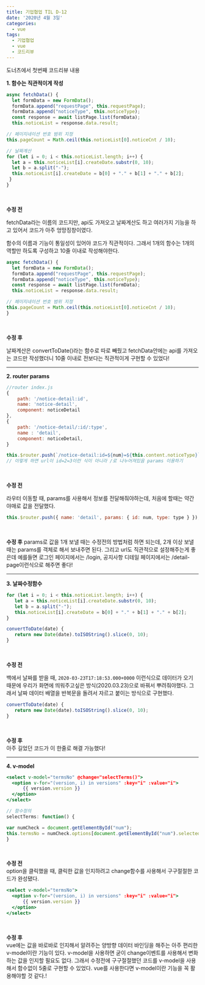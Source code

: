 ```yaml
---
title: 기업협업 TIL D-12
date: '2020년 4월 3일'
categories:
  - vue
tags:
  - 기업협업
  - vue
  - 코드리뷰
---
```


도너츠에서 첫번째 코드리뷰 내용

**1. 함수는 직관적이게 작성**

```jsx
async fetchData() {
  let formData = new FormData();
  formData.append("requestPage", this.requestPage);
  formData.append("noticeType", this.noticeType);
  const response = await listPage.list(formData);
  this.noticeList = response.data.result;

// 페이지네이션 번호 범위 지정
this.pageCount = Math.ceil(this.noticeList[0].noticeCnt / 10);

// 날짜계산
for (let i = 0; i < this.noticeList.length; i++) {
  let a = this.noticeList[i].createDate.substr(0, 10);
  let b = a.split("-");
  this.noticeList[i].createDate = b[0] + "." + b[1] + "." + b[2];
 }
}
```

</br>

**수정 전**

fetchData라는 이름의 코드지만, api도 가져오고 날짜계산도 하고 여러가지 기능을 하고 있어서 코드가 아주 엉망징창이였다.

함수의 이름과 기능이 통일성이 있어야 코드가 직관적이다. 그래서 1개의 함수는 1개의 역할만 하도록 구성하고 10줄 이내로 작성해야한다.

```jsx
async fetchData() {
  let formData = new FormData();
  formData.append("requestPage", this.requestPage);
  formData.append("noticeType", this.noticeType);
  const response = await listPage.list(formData);
  this.noticeList = response.data.result;

// 페이지네이션 번호 범위 지정
this.pageCount = Math.ceil(this.noticeList[0].noticeCnt / 10);
}
```

</br>

**수정 후**

날짜계산은 convertToDate()라는 함수로 따로 빼줬고 fetchData안에는 api를 가져오는 코드만 작성했더니 10줄 이내로 전보다는 직관적이게 구현할 수 있었다!

---

**2. router params**

```jsx
//router index.js
{
    path: '/notice-detail:id',
    name: 'notice-detail',
    component: noticeDetail
},
{
    path: '/notice-detail/:id/:type',
    name : 'detail',
    component: noticeDetail,
}

this.$router.push(`/notice-detail:id=${num}=${this.content.noticeType}`);
// 이렇게 하면 url이 id=2=3이런 식이 아니라 /로 나누어져있음 params 이용하기
```

</br>

**수정 전**

라우터 이동할 때, params를 사용해서 정보를 전달해줘야하는데, 처음에 할때는 약간 야매로 값을 전달했다.

```jsx
this.$router.push({ name: 'detail', params: { id: num, type: type } });
```

</br>

**수정 후**
params로 값을 1개 보낼 때는 수정전의 방법처럼 하면 되는데, 2개 이상 보낼때는 params를 객체로 해서 보내주면 된다. 그리고 url도 직관적으로 설정해주는게 좋은데 예를들면 로그인 페이지에서는 /login, 공지사항 디테일 페이지에서는 /detail-page이런식으로 해주면 좋다!

---

**3. 날짜수정함수**

```jsx
for (let i = 0; i < this.noticeList.length; i++) {
   let a = this.noticeList[i].createDate.substr(0, 10);
   let b = a.split("-");
   this.noticeList[i].createDate = b[0] + "." + b[1] + "." + b[2];
}

convertToDate(date) {
   return new Date(date).toISOString().slice(0, 10);
}
```

</br>

**수정 전**

백에서 날짜를 받을 때, `2020-03-23T17:18:53.000+0000` 이런식으로 데이터가 오기 때문에 우리가 화면에 띄워주고싶은 방식(2020.03.23)으로 바꿔서 뿌려줘야했다. 그래서 날짜 데이터 배열을 반복문을 돌려서 자르고 붙이는 방식으로 구현했다.

```jsx
convertToDate(date) {
   return new Date(date).toISOString().slice(0, 10);
}
```

</br>

**수정 후**
</br>
아주 길었던 코드가 이 한줄로 해결 가능했다!

---

**4. v-model**

```jsx
<select v-model="termsNo" @change="selectTerms()">
  <option v-for="(version, i) in versions" :key="i" :value="i">
      {{ version.version }}
  </option>
</select>

// 함수정의
selectTerms: function() {

var numCheck = document.getElementById("num");
this.termsNo = numCheck.options[document.getElementById("num").selectedIndex].value;
}
```

</br>

**수정 전**
</br>
option을 클릭했을 때, 클릭한 값을 인지하려고 change함수를 사용해서 구구절절한 코드가 완성됐다.

```jsx
<select v-model="termsNo">
  <option v-for="(version, i) in versions" :key="i" :value="i">
      {{ version.version }}
  </option>
</select>
```

</br>

**수정 후**
</br>
vue에는 값을 바로바로 인지해서 알려주는 양방향 데이터 바인딩을 해주는 아주 편리한 v-model이란 기능이 있다. v-model을 사용하면 굳이 change이벤트를 사용해서 변화하는 값을 인지할 필요도 없다. 그래서 수정전에 구구절절했던 코드를 v-model을 사용해서 함수없이 5줄로 구현할 수 있었다. vue를 사용한다면 v-model이란 기능을 꼭 활용해야할 것 같다.!
